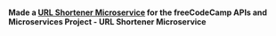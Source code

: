 #### Made a [URL Shortener Microservice](https://url-short.jylee3.repl.co/) for the freeCodeCamp APIs and Microservices Project - URL Shortener Microservice

